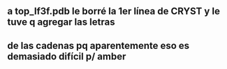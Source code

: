 ## a top_lf3f.pdb le borré la 1er línea de CRYST y le tuve q agregar las letras
## de las cadenas pq aparentemente eso es demasiado difícil p/ amber
